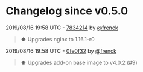 # Changelog since v0.5.0

2019/08/16 19:58 UTC - [7834214](https://github.com/hassio-addons/addon-thelounge/commit/78342148ab85abdade3cdf9f3f5c96c254547ef1) by [@frenck](https://github.com/frenck)
> :arrow_up: Upgrades nginx to 1.16.1-r0 

2019/08/16 19:58 UTC - [0fe0f32](https://github.com/hassio-addons/addon-thelounge/commit/0fe0f320257a4c6ce0154851499243bb7241ef03) by [@frenck](https://github.com/frenck)
> :arrow_up: Upgrades add-on base image to v4.0.2 (#9) 

